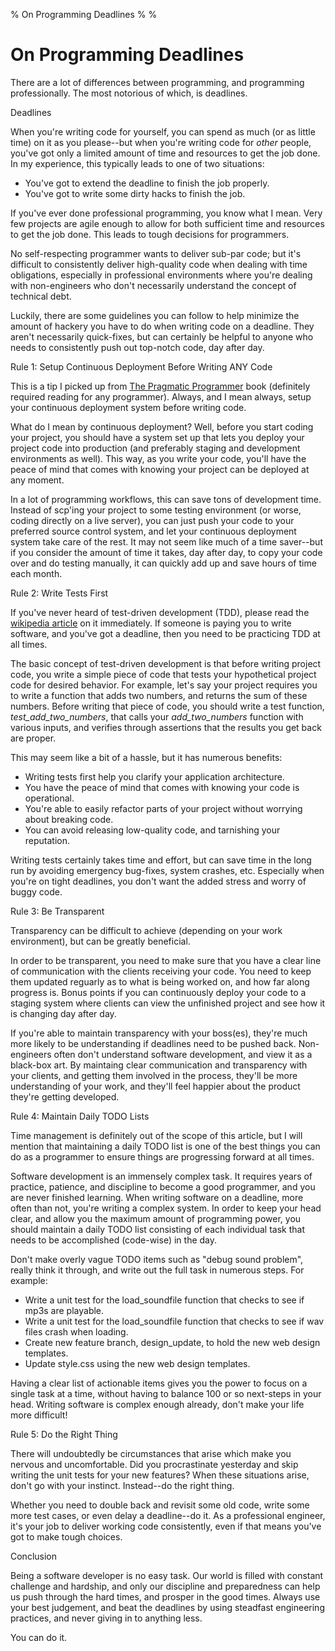 % On Programming Deadlines
%
%

# On Programming Deadlines

There are a lot of differences between programming, and programming
professionally. The most notorious of which, is deadlines.

Deadlines

When you're writing code for yourself, you can spend as much (or as little time)
on it as you please--but when you're writing code for *other* people, you've got
only a limited amount of time and resources to get the job done. In my
experience, this typically leads to one of two situations:

-   You've got to extend the deadline to finish the job properly.
-   You've got to write some dirty hacks to finish the job.

If you've ever done professional programming, you know what I mean. Very few
projects are agile enough to allow for both sufficient time and resources to get
the job done. This leads to tough decisions for programmers.

No self-respecting programmer wants to deliver sub-par code; but it's difficult
to consistently deliver high-quality code when dealing with time obligations,
especially in professional environments where you're dealing with non-engineers
who don't necessarily understand the concept of technical debt.

Luckily, there are some guidelines you can follow to help minimize the amount of
hackery you have to do when writing code on a deadline. They aren't necessarily
quick-fixes, but can certainly be helpful to anyone who needs to consistently
push out top-notch code, day after day.

Rule 1: Setup Continuous Deployment Before Writing ANY Code

This is a tip I picked up from [The Pragmatic Programmer][] book (definitely
required reading for any programmer). Always, and I mean always, setup your
continuous deployment system before writing code.

What do I mean by continuous deployment? Well, before you start coding your
project, you should have a system set up that lets you deploy your project code
into production (and preferably staging and development environments as well).
This way, as you write your code, you'll have the peace of mind that comes with
knowing your project can be deployed at any moment.

In a lot of programming workflows, this can save tons of development time.
Instead of scp'ing your project to some testing environment (or worse, coding
directly on a live server), you can just push your code to your preferred source
control system, and let your continuous deployment system take care of the rest.
It may not seem like much of a time saver--but if you consider the amount of
time it takes, day after day, to copy your code over and do testing manually, it
can quickly add up and save hours of time each month.

Rule 2: Write Tests First

If you've never heard of test-driven development (TDD), please read the
[wikipedia article][] on it immediately. If someone is paying you to write
software, and you've got a deadline, then you need to be practicing TDD at all
times.

The basic concept of test-driven development is that before writing project
code, you write a simple piece of code that tests your hypothetical project code
for desired behavior. For example, let's say your project requires you to write
a function that adds two numbers, and returns the sum of these numbers. Before
writing that piece of code, you should write a test function,
*test\_add\_two\_numbers*, that calls your *add\_two\_numbers* function with
various inputs, and verifies through assertions that the results you get back
are proper.

This may seem like a bit of a hassle, but it has numerous benefits:

-   Writing tests first help you clarify your application architecture.
-   You have the peace of mind that comes with knowing your code is operational.
-   You're able to easily refactor parts of your project without worrying about
    breaking code.
-   You can avoid releasing low-quality code, and tarnishing your reputation.

Writing tests certainly takes time and effort, but can save time in the long run
by avoiding emergency bug-fixes, system crashes, etc. Especially when you're on
tight deadlines, you don't want the added stress and worry of buggy code.

Rule 3: Be Transparent

Transparency can be difficult to achieve (depending on your work environment),
but can be greatly beneficial.

In order to be transparent, you need to make sure that you have a clear line of
communication with the clients receiving your code. You need to keep them
updated reguarly as to what is being worked on, and how far along progress is.
Bonus points if you can continuously deploy your code to a staging system where
clients can view the unfinished project and see how it is changing day after
day.

If you're able to maintain transparency with your boss(es), they're much more
likely to be understanding if deadlines need to be pushed back. Non-engineers
often don't understand software development, and view it as a black-box art. By
maintaing clear communication and transparency with your clients, and getting
them involved in the process, they'll be more understanding of your work, and
they'll feel happier about the product they're getting developed.

Rule 4: Maintain Daily TODO Lists

Time management is definitely out of the scope of this article, but I will
mention that maintaining a daily TODO list is one of the best things you can do
as a programmer to ensure things are progressing forward at all times.

Software development is an immensely complex task. It requires years of
practice, patience, and discipline to become a good programmer, and you are
never finished learning. When writing software on a deadline, more often than
not, you're writing a complex system. In order to keep your head clear, and
allow you the maximum amount of programming power, you should maintain a daily
TODO list consisting of each individual task that needs to be accomplished
(code-wise) in the day.

Don't make overly vague TODO items such as "debug sound problem", really think
it through, and write out the full task in numerous steps. For example:

-   Write a unit test for the load\_soundfile function that checks to see if
    mp3s are playable.
-   Write a unit test for the load\_soundfile function that checks to see if wav
    files crash when loading.
-   Create new feature branch, design\_update, to hold the new web design
    templates.
-   Update style.css using the new web design templates.

Having a clear list of actionable items gives you the power to focus on a single
task at a time, without having to balance 100 or so next-steps in your head.
Writing software is complex enough already, don't make your life more difficult!

Rule 5: Do the Right Thing

There will undoubtedly be circumstances that arise which make you nervous and
uncomfortable. Did you procrastinate yesterday and skip writing the unit tests
for your new features? When these situations arise, don't go with your instinct.
Instead--do the right thing.

Whether you need to double back and revisit some old code, write some more test
cases, or even delay a deadline--do it. As a professional engineer, it's your
job to deliver working code consistently, even if that means you've got to make
tough choices.

Conclusion

Being a software developer is no easy task. Our world is filled with constant
challenge and hardship, and only our discipline and preparedness can help us
push through the hard times, and prosper in the good times. Always use your best
judgement, and beat the deadlines by using steadfast engineering practices, and
never giving in to anything less.

You can do it.

 

  [The Pragmatic Programmer]: http://www.amazon.com/gp/product/020161622X/ref=as_li_ss_tl?ie=UTF8&tag=projectb14ck-20&linkCode=as2&camp=217145&creative=399369&creativeASIN=020161622X
    "The Pragmatic Programmer"
  [wikipedia article]: http://en.wikipedia.org/wiki/Test-driven_development
    "test-driven development"
